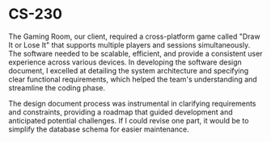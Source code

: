 # CS-230

The Gaming Room, our client, required a cross-platform game called "Draw It or Lose It" that supports multiple players and sessions simultaneously. The software needed to be scalable, efficient, and provide a consistent user experience across various devices. In developing the software design document, I excelled at detailing the system architecture and specifying clear functional requirements, which helped the team's understanding and streamline the coding phase.

The design document process was instrumental in clarifying requirements and constraints, providing a roadmap that guided development and anticipated potential challenges. If I could revise one part, it would be to simplify the database schema for easier maintenance.
